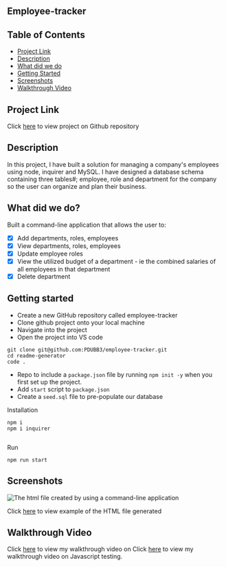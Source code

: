 ## Employee-tracker

<h2> Table of Contents </h2>

- [Project Link](#project-link)
- [Description](#description)
- [What did we do](#what-did-we-do)
- [Getting Started](#getting-started)
- [Screenshots](#screenshots)
- [Walkthrough Video](#walkthrough-video)

## Project Link

Click [here](https://github.com/PDUBB3/employee-tracker.git) to view project on Github repository

## Description

In this project, I have built a solution for managing a company's employees using node, inquirer and MySQL. I have designed a database schema containing three tables#; employee, role and department for the company so the user can organize and plan their business.

## What did we do?

Built a command-line application that allows the user to:

- [x] Add departments, roles, employees
- [x] View departments, roles, employees
- [x] Update employee roles
- [x] View the utilized budget of a department - ie the combined salaries of all employees in that department
- [x] Delete department

## Getting started

- Create a new GitHub repository called employee-tracker
- Clone github project onto your local machine
- Navigate into the project
- Open the project into VS code

```
git clone git@github.com:PDUBB3/employee-tracker.git
cd readme-generator
code .
```

- Repo to include a `package.json` file by running `npm init -y` when you first set up the project.
- Add `start` script to `package.json`
- Create a `seed.sql` file to pre-populate our database

Installation

```
npm i
npm i inquirer


```

Run

```
npm run start

```

## Screenshots

![The html file created by using a command-line application](./assets/img/teamprof.png)

Click [here](./dist/team.html) to view example of the HTML file generated

## Walkthrough Video

Click [here](https://drive.google.com/file/d/15PH2_kQnTZKa00kHUaZ2zfUi2QPUUrsn/view) to view my walkthrough video on
Click [here](https://drive.google.com/file/d/1if7Fc_uQ4LpPZIaEzmAVrUqnY-ZRTXHn/view) to view my walkthrough video on Javascript testing.

